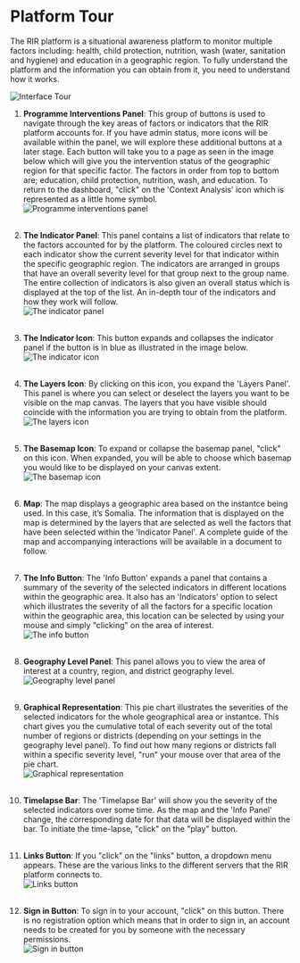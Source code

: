 # Platform Tour

The RIR platform is a situational awareness platform to monitor multiple factors including: health, child protection, nutrition, wash (water, sanitation and hygiene) and education in a geographic region. To fully understand 
the platform and the information you can obtain from it, you need to understand how it works.

![Interface Tour](../../img/platform-tour.png "Platform Tour")


1. **Programme Interventions Panel**: This group of buttons is used to navigate through the key areas of factors or indicators that the RIR platform accounts for. If you have admin status, more icons will be available within the panel, we will explore these additional buttons at a later stage. Each button will take you to a page as seen in the image below which will give you the intervention status of the geographic region for that specific factor. The factors in order from top to bottom are; education, child protection, nutrition, wash, and education. To return to the dashboard, "click" on the 'Context Analysis' icon which is represented as a little home symbol.
<br>![Programme interventions panel](../../img/intervention-panel-update.png "Programme interventions panel")<br><br>
   
2. **The Indicator Panel**: This panel contains a list of indicators that relate to the factors accounted for by the platform. The coloured circles next to each indicator show the current severity level for that indicator within the specific geographic region. The indicators are arranged in groups that have an overall severity level for that group next to the group name. The entire collection of indicators is also given an overall status which is displayed at the top of the list. An in-depth tour of the indicators and how they work will follow.
<br>![The indicator panel](../../img/indicator-panel-update.png "The indicator panel")<br><br>

3. **The Indicator Icon**: This button expands and collapses the indicator panel if the button is in blue as illustrated in the image below. 
<br>![The indicator icon](../../img/indicator-button-update.png "The indicator icon")<br><br>
   
4. **The Layers Icon**: By clicking on this icon, you expand the 'Layers Panel'. This panel is where you can select or deselect the layers you want to be visible on the map canvas. The layers that you have visible should coincide with the information you are trying to obtain from the platform.
<br>![The layers icon](../../img/layers-button.png "The layers icon")<br><br>

5. **The Basemap Icon**: To expand or collapse the basemap panel, "click" on this icon. When expanded, you will be able to choose which basemap you would like to be displayed on your canvas extent.
<br>![The basemap icon](../../img/basemap-button.png "The basemap icon")<br><br>

6. **Map**: The map displays a geographic area based on the instantce being used. In this case, it’s Somalia. The information that is displayed on the map is determined by the layers that are selected as well the factors that have been selected within the 'Indicator Panel'. A complete guide of the map and accompanying interactions will be available in a document to follow.
 <br><br>
7. **The Info Button**: The 'Info Button' expands a panel that contains a summary of the severity of the selected indicators in different locations within the geographic area. It also has an 'Indicators' option to select which illustrates the severity of all the factors for a specific location within the geographic area, this location can be selected by using your mouse and simply "clicking" on the area of interest.
<br>![The info button](../../img/info-button.png "The info button")<br><br>
  
8.  **Geography Level Panel**: This panel allows you to view the area of interest at a country, region, and district geography level. 
<br>![Geography level panel](../../img/geography-level-panel.png "Geography level panel")<br><br>

9. **Graphical Representation**: This pie chart illustrates the severities of the selected indicators for the whole geographical area or instantce. This chart gives you the cumulative total of each severity out of the total number of regions or districts (depending on your settings in the geography level panel). To find out how many regions or districts fall within a specific severity level, "run" your mouse over that area of the pie chart. 
<br>![Graphical representation](../../img/graphical-representation.png "Graphical representation")<br><br>
 
10. **Timelapse Bar**: The 'Timelapse Bar' will show you the severity of the selected indicators over some time. As the map and the 'Info Panel' change, the corresponding date for that data will be displayed within the bar. To initiate the time-lapse, "click" on the "play" button. 
<br><br>
11. **Links Button**: If you "click" on the "links" button, a dropdown menu appears. These are the various links to the different servers that the RIR platform connects to.
<br>![Links button](../../img/links.png "Links button")<br><br>

12. **Sign in Button**: To sign in to your account, "click" on this button. There is no registration option which means that in order to sign in, an account needs to be created for you by someone with the necessary permissions.
<br>![Sign in button](../../img/sign-in.png "Sign in button")<br><br>


